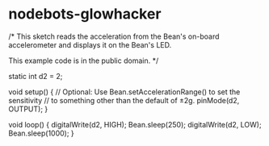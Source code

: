 # nodebots-glowhacker


/*
This sketch reads the acceleration from the Bean's on-board
accelerometer and displays it on the Bean's LED.

This example code is in the public domain.
*/

static int d2 = 2;
  
void setup() {
// Optional: Use Bean.setAccelerationRange() to set the sensitivity
// to something other than the default of ±2g.
    pinMode(d2, OUTPUT);
}


void loop() {
    digitalWrite(d2, HIGH);
    Bean.sleep(250);
    digitalWrite(d2, LOW);
    Bean.sleep(1000);
}
